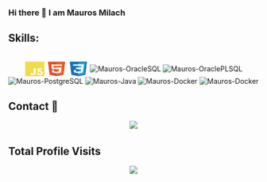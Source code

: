 ### Hi there 👋 I am Mauros Milach
 ## Skills:
<div style="display: inline_block" align="center" ><br>
  <img align="center" alt="Mauros-Js" height="30" width="40" src="https://raw.githubusercontent.com/devicons/devicon/master/icons/javascript/javascript-plain.svg">
  <img align="center" alt="Mauros-HTML" height="30" width="40" src="https://raw.githubusercontent.com/devicons/devicon/master/icons/html5/html5-original.svg">
  <img align="center" alt="Mauros-CSS" height="30" width="40" src="https://raw.githubusercontent.com/devicons/devicon/master/icons/css3/css3-original.svg">
  <img align="center" alt="Mauros-OracleSQL" height="30" width="40" src="https://www.oracle.com/a/ocom/img/sql.svg">
  <img align="center" alt="Mauros-OraclePLSQL" height="30" width="40" src="https://www.oracle.com/a/ocom/img/pl-sql.svg">
  <img align="center" alt="Mauros-PostgreSQL" height="30" width="40" src="https://www.svgrepo.com/show/303301/postgresql-logo.svg">
  <img align="center" alt="Mauros-Java" height="30" width="40" src="https://www.svgrepo.com/show/184143/java.svg">
  <img align="center" alt="Mauros-Docker" height="30" width="40" src="https://www.svgrepo.com/show/373553/docker.svg">
  <img align="center" alt="Mauros-Docker" height="30" width="40" src="https://www.svgrepo.com/show/448236/linux.svg">
</div>
  
## Contact :iphone:
<div align="center"> 
  <a href="https://www.linkedin.com/in/mauros-milach-3b9b33175/" target="_blank"><img src="https://img.shields.io/badge/-LinkedIn-%230077B5?style=for-the-badge&logo=linkedin&logoColor=white" target="_blank"></a> 
</div>
 
 ## Total Profile Visits <br>
 <p align="center"> 
   <img alingn="center" src="https://profile-counter.glitch.me/MaurosMJ/count.svg" />
 </p>

